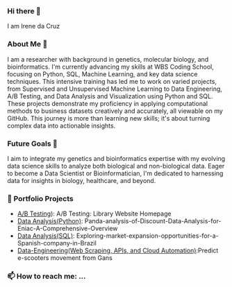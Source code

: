 ### Hi there 👋
I am Irene da Cruz

### About Me 🧬
I am a researcher with background in genetics, molecular biology, and bioinformatics. I'm currently advancing my skills at WBS Coding School, focusing on Python, SQL, Machine Learning, and key data science techniques. This intensive training has led me to work on varied projects, from Supervised and Unsupervised Machine Learning to Data Engineering, A/B Testing, and Data Analysis and Visualization using Python and SQL. These projects demonstrate my proficiency in applying computational methods to business datasets creatively and accurately, all viewable on my GitHub. This journey is more than learning new skills; it's about turning complex data into actionable insights.

### Future Goals 🎯
I aim to integrate my genetics and bioinformatics expertise with my evolving data science skills to analyze both biological and non-biological data. Eager to become a Data Scientist or Bioinformatician, I'm dedicated to harnessing data for insights in biology, healthcare, and beyond. 

### 📁 Portfolio Projects

- [A/B Testing](https://github.com/Iredcg/A-B-testing)): A/B Testing: Library Website Homepage
- [Data Analysis(Python)](https://github.com/Iredcg/Data-Analysis-with-Python): Panda-analysis-of-Discount-Data-Analysis-for-Eniac-A-Comprehensive-Overview
- [Data Analysis(SQL)](https://github.com/Iredcg/Data-Analysis-with-SQL-Tableu): Exploring-market-expansion-opportunities-for-a-Spanish-company-in-Brazil
- [Data-Engineering(Web Scraping, APIs, and Cloud Automation)](https://github.com/Iredcg/Data-Engineering):Predict e-scooters movement from Gans
  
### 📫 How to reach me: ...

